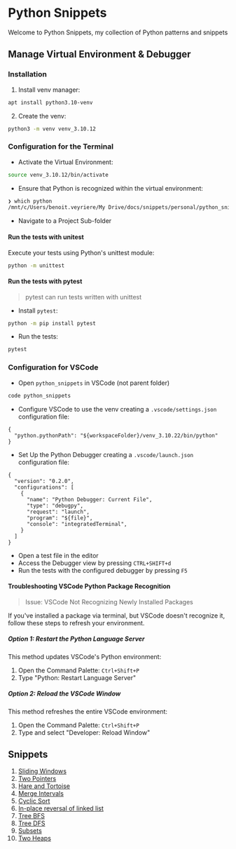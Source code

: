 # Python Snippets
Welcome to Python Snippets, my collection of Python patterns and snippets

## Manage Virtual Environment & Debugger

### Installation
1. Install venv manager:
```sh
apt install python3.10-venv
```
2. Create the venv:
```sh
python3 -m venv venv_3.10.12
```

### Configuration for the Terminal
- Activate the Virtual Environment:
```sh
source venv_3.10.12/bin/activate
```
- Ensure that Python is recognized within the virtual environment:
```sh
❯ which python
/mnt/c/Users/benoit.veyriere/My Drive/docs/snippets/personal/python_snippets/venv_3.10.12/bin/python
```
- Navigate to a Project Sub-folder

#### Run the tests with **unitest**
Execute your tests using Python's unittest module:
```sh
python -m unittest
```

#### Run the tests with **pytest**
> pytest can run tests written with unittest

- Install `pytest`:
```sh
python -m pip install pytest
```
- Run the tests:
```sh
pytest
```

### Configuration for VSCode
- Open `python_snippets` in VSCode (not parent folder)
```sh
code python_snippets
```
- Configure VSCode to use the venv creating a `.vscode/settings.json` configuration file:
```plaintext
{
  "python.pythonPath": "${workspaceFolder}/venv_3.10.22/bin/python"
}
```
- Set Up the Python Debugger creating a `.vscode/launch.json` configuration file:
```
{
  "version": "0.2.0",
  "configurations": [
    {
      "name": "Python Debugger: Current File",
      "type": "debugpy",
      "request": "launch",
      "program": "${file}",
      "console": "integratedTerminal",
    }
  ]
}
```
- Open a test file in the editor
- Access the Debugger view by pressing `CTRL+SHIFT+d`
- Run the tests with the configured debugger by pressing `F5`

#### Troubleshooting VSCode Python Package Recognition
> Issue: VSCode Not Recognizing Newly Installed Packages

If you've installed a package via terminal, but VSCode doesn't recognize it, follow these steps to refresh your environment.

##### Option 1: Restart the Python Language Server
This method updates VSCode's Python environment:
1. Open the Command Palette: `Ctrl+Shift+P`
2. Type "Python: Restart Language Server"

##### Option 2: Reload the VSCode Window
This method refreshes the entire VSCode environment:
1. Open the Command Palette: `Ctrl+Shift+P`
2. Type and select "Developer: Reload Window"

## Snippets
1. [Sliding Windows](sliding_windows/README.md)
2. [Two Pointers](two_pointers/README.md)
3. [Hare and Tortoise](hare_and_tortoise/README.md)
4. [Merge Intervals](merge_intervals/README.md)
5. [Cyclic Sort](cyclic_sort/README.md)
6. [In-place reversal of linked list](in-place-reversal-of-linked-list/README.md)
7. [Tree BFS](tree_bfs/README.md)
8. [Tree DFS](tree_dfs/README.md)
9. [Subsets](subsets/README.md)
10. [Two Heaps](two_heaps/README.md)